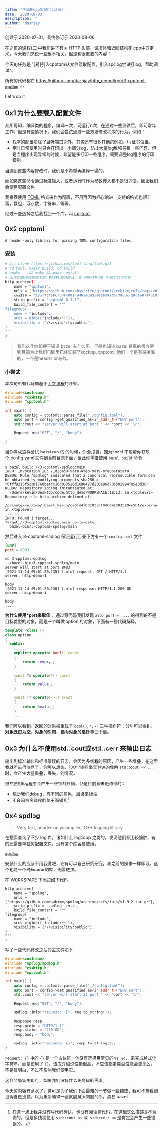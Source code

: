 ```yaml
---
title: '手动用cpp实现http(三)'
date: '2020-08-03'
description: ''
author: 'dashjay'
---
```


创建于 2020-07-31，最终修订于 2020-08-06

在之前的[课程(二)](https://github.com/dashjay/http_demo/tree/master/2-http-request-response)中我们讲了有关 HTTP 头部，请求体和返回结构在 cpp中的定义，今天我们来说一些很不相关，但是也很重要的内容：

今天的任务是 "[易]引入cpptoml从文件读取配置，引入spdlog尝试打log，帮助调试"。

所有的代码都在 <https://github.com/dashjay/http_demo/tree/3-cpptoml-spdlog> 中

Let's do it

## 0x1 为什么要载入配置文件

众所周知，编译类的程序，编译一次，可运行n次，在通过一些测试后，即可常年工作。但是有些情况下，我们会尝试通过一些方法修改程序的行为，例如：

- 程序的配置项除了监听端口之外，其实还有很多其他的例如，tls证书位置。
- 平时日常使用时只会打印出一小部分log，防止大量log堆积导致一些问题，但是当程序出现异常的时候，希望能多打印一些程序，需要调整log程序的打印级别。

当遇到这些内容修改时，我们是不希望再编译一遍的。

而如果这些命令通过标准输入，或者运行时作为参数传入都不是很方便，因此我们会使用配置文件。

我推荐使用 [TOML](https://github.com/toml-lang/toml) 格式来作为配置，不用再因为担心缩进，支持的格式也很丰富，数组，浮点数，字符串，等等。

经过一些选择之后我找到一个库，叫 [cpptoml](https://github.com/skystrife/cpptoml)

## 0x2 cpptoml

`A header-only library for parsing TOML configuration files.`

### 安装


```bash
# git clone https://github.com/toml-lang/toml.git
# cd toml; mkdir build; cd build
# cmake .. && make && make install
# 上方的是传统安装方式，BAZEL安装的话，在 WORKSPACE 中编写以下内容
http_archive(
    name = "cpptoml",
    urls = ["https://github.com/skystrife/cpptoml/archive/refs/tags/v0.1.1.tar.gz"],
    sha256 = "23af72468cfd4040984d46a0dd2a609538579c78ddc429d6b8fd7a10a6e24403",
    strip_prefix = "cpptoml-0.1.1",
    build_file_content = """
filegroup(
    name = "include",
    srcs = glob(["include/**"]),
    visibility = ["//visibility:public"], 
)
"""
)
```

> 看到这里你即便不知道 bazel 有什么用，但是也知道 bazel 是真的很方便
> 到目前为止我们电脑里已经安装了sockpp, cpptoml. 他们一个是有链接库的，一个是header only的。

### 小尝试

本次的所有代码都基于[上次课程](https://github.com/dashjay/http_demo/tree/master/2-http-request-response)的开始。

```cpp
#include<iostream>
#include "cxxhttp.h"
#include "cpptoml.h"

int main() {
    auto config = cpptoml::parse_file("./config.toml");
    auto port = config->get_qualified_as<in_addr_t>("ENV.port");
    std::cout << "server will start at port " << *port << '\n';

    Request req("GET", "/", "body");
    ...
}
```

当你写成这样尝试 bazel run 的 的时候，你会报错，因为bazel 不能帮你获取一个 config.yaml 文件到当前目录下面，因此你需要使用 `bazel build` 命令

```
$ bazel build //3-cpptoml-spdlog:main
INFO: Invocation ID: 71d2b650-9efb-4fed-9af9-bfe06afa5af0
DEBUG: Rule 'spdlog' indicated that a canonical reproducible form can be obtained by modifying arguments sha256 = "6fff9215f5cb81760be4cc16d033526d1080427d236e86d70bb02994f85e3d38"
DEBUG: Repository spdlog instantiated at:
  /Users/kevin/Desktop/code/http_demo/WORKSPACE:18:13: in <toplevel>
Repository rule http_archive defined at:
  /private/var/tmp/_bazel_kevin/ce6fd4f831835df0db0420815294e5b1/external/bazel_tools/tools/build_defs/repo/http.bzl:336:31: in <toplevel>
.....
INFO: Found 1 target...
Target //3-cpptoml-spdlog:main up-to-date:
  bazel-bin/3-cpptoml-spdlog/main
```

然后进入 3-cpptoml-spdlog 保证运行目录下方有一个 `config.toml` 文件

```toml
[ENV]
port = 8083
```

```text 
cd 3-cpptoml-spdlog
../bazel-bin/3-cpptoml-spdlog/main
server will start at port 8083
[2021-11-14 09:01:20.235] [info] request: GET / HTTP/1.1
server: http-demo-1

body
[2021-11-14 09:01:20.236] [info] response: HTTP/1.1 200 OK
server: http-demo-1

body
....
```

**为什么使用*port来取值：** 通过源代码我们发现 `auto port = ....` 的得到的不是目标类型的对象，而是一个叫做 option 的对象，下面有一些代码解释。

```cpp
template <class T>
class option
{
  public:
    ......  
    explicit operator bool() const
    {
        return !empty_;
    }

    const T& operator*() const
    {
        return value_;
    }

    const T* operator->() const
    {
        return &value_;
    }
    ...
```

我们可以看到，返回的对象被重载了 `bool()`, `*`, `->` 三种操作符：分别可以得到， **对象是否为空**，**对象的引用**，**指向对象的指针**等三个值。

## 0x3 为什么不使用std::cout或std::cerr 来输出日志

输出到标准输出和标准错误的日志，会因为多线程的原因，产生一些堆叠，在这里我就不进行演示了，你可以想象，100个线程毫无避讳的使用 `std::cout << ...` 时，会产生大量重叠，丢失，的情况。

虽然使用log程序会产生一些锁的开销，但是目前看来是值得的：

- 帮助我们debug，有不同的颜色，层级来标注
- 不会因为多线程的使用而错乱[^1]

## 0x4 spdlog

> Very fast, header-only/compiled, C++ logging library.

在搜索查询了不少 log 库，诸如什么 log4cpp 之类的，发现他们都比较臃肿，有的还需要单独的配置文件，没有这个库容易使用。

[spdlog](https://github.com/gabime/spdlog)

安装什么的应该不用我说吧，它有可以自己研究研究，和之前的操作一样即可。这个也是一个纯header的库，无需链接。

在 WORKSPACE 下添加如下代码

```
http_archive(
    name = "spdlog",
    urls = ["https://github.com/gabime/spdlog/archive/refs/tags/v1.9.2.tar.gz"],
    strip_prefix = "spdlog-1.9.2",
    build_file_content = """
filegroup(
    name = "include",
    srcs = glob(["include/**"]),
    visibility = ["//visibility:public"], 
)
"""
)
```

写了一些代码修改之后的主文件如下

```cpp
#include<iostream>
#include "spdlog/spdlog.h"
#include "cxxhttp.h"
#include "cpptoml.h"

int main() {
    auto config = cpptoml::parse_file("./config.toml");
    auto port = config->get_qualified_as<in_addr_t>("ENV.port");
    std::cout << "server will start at port " << *port << '\n';

    Request req("GET", "/", "body");

    spdlog::info("request: {}", req.to_string());

    Response resp;
    resp.proto = "HTTP/1.1";
    resp.status = "200 OK";
    resp.body = "body";

    spdlog::info("response: {}", resp.to_string());
}
```

`request: {}` 中的 `{}` 是一个占位符，他没有选择用常见的 `%s %d`， 来完成格式化字符串，而是使用了 `{}`，该库介绍说性能很高，不应该指定类型性能会更高么，不是很明白，不过不影响我们使用它。

这样全局调用即可，如果我们没有什么更高级的需求。

今天的内容有点水了，这可是为了我们下面最难的一节做一些铺垫，我可不想看到觉得自己没错，以为重新编译一遍就能解决问题的你，疯狂 bazel

[^1]: 在这一点上我并没有写代码确认，也没有阅读源代码，在这里这么描述是不负责的，但是多线程使用 `std::cout << 或 std::cerr <<` 是肯定会产生一些错误的。
